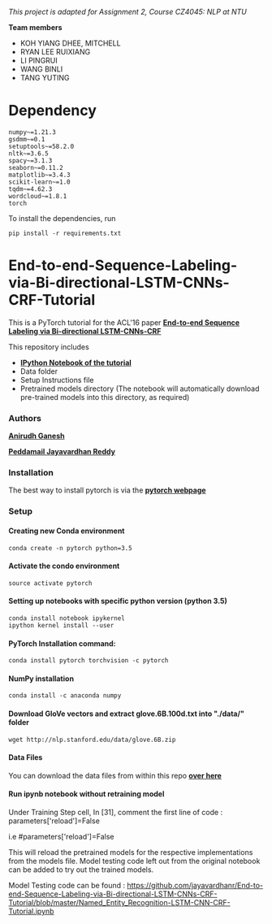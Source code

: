 *This project is adapted for Assignment 2, Course CZ4045: NLP at NTU*

**Team members**

+ KOH YIANG DHEE, MITCHELL
+ RYAN LEE RUIXIANG
+ LI PINGRUI
+ WANG BINLI
+ TANG YUTING

# Dependency

```
numpy~=1.21.3
gsdmm~=0.1
setuptools~=58.2.0
nltk~=3.6.5
spacy~=3.1.3
seaborn~=0.11.2
matplotlib~=3.4.3
scikit-learn~=1.0
tqdm~=4.62.3
wordcloud~=1.8.1
torch 
```

To install the dependencies, run

```
pip install -r requirements.txt
```


# End-to-end-Sequence-Labeling-via-Bi-directional-LSTM-CNNs-CRF-Tutorial

This is a PyTorch tutorial for the ACL'16 paper 
[**End-to-end Sequence Labeling via Bi-directional LSTM-CNNs-CRF**](http://www.aclweb.org/anthology/P16-1101)

This repository includes

* [**IPython Notebook of the tutorial**](https://github.com/jayavardhanr/End-to-end-Sequence-Labeling-via-Bi-directional-LSTM-CNNs-CRF-Tutorial/blob/master/Named_Entity_Recognition-LSTM-CNN-CRF-Tutorial.ipynb)
* Data folder
* Setup Instructions file
* Pretrained models directory (The notebook will automatically download pre-trained models into this directory, as required)

### Authors

[**Anirudh Ganesh**](https://github.com/TheAnig)

[**Peddamail Jayavardhan Reddy**](https://github.com/jayavardhanr)


### Installation
The best way to install pytorch is via the [**pytorch webpage**](http://pytorch.org/)

### Setup

#### Creating new Conda environment
`conda create -n pytorch python=3.5`

#### Activate the condo environment
`source activate pytorch`

#### Setting up notebooks with specific python version (python 3.5)
```
conda install notebook ipykernel
ipython kernel install --user
```

#### PyTorch Installation command:
`conda install pytorch torchvision -c pytorch`

#### NumPy installation
`conda install -c anaconda numpy`

#### Download GloVe vectors and extract glove.6B.100d.txt into "./data/" folder

`wget http://nlp.stanford.edu/data/glove.6B.zip`

#### Data Files


You can download the data files from within this repo [**over here**](https://github.com/TheAnig/NER-LSTM-CNN-Pytorch/tree/master/data)

#### Run ipynb notebook without retraining model

Under Training Step cell, In [31], comment the first line of code : parameters['reload']=False

i.e #parameters['reload']=False

This will reload the pretrained models for the respective implementations from the models file. Model testing code left out from the original notebook can be added to try out the trained models.

Model Testing code can be found : https://github.com/jayavardhanr/End-to-end-Sequence-Labeling-via-Bi-directional-LSTM-CNNs-CRF-Tutorial/blob/master/Named_Entity_Recognition-LSTM-CNN-CRF-Tutorial.ipynb